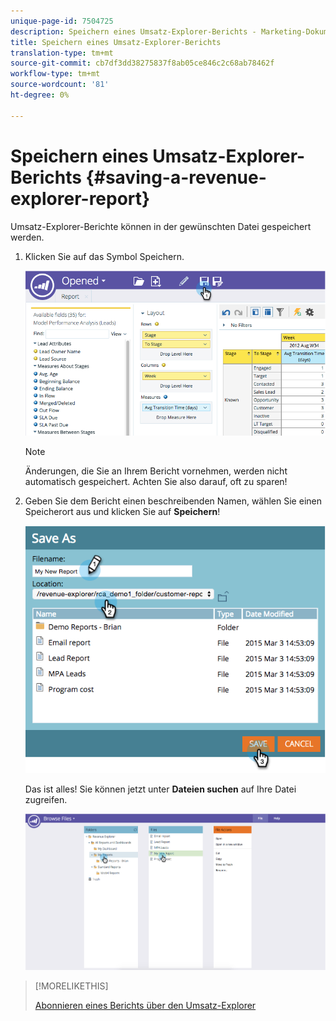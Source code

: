```yaml
---
unique-page-id: 7504725
description: Speichern eines Umsatz-Explorer-Berichts - Marketing-Dokumente - Produktdokumentation
title: Speichern eines Umsatz-Explorer-Berichts
translation-type: tm+mt
source-git-commit: cb7df3dd38275837f8ab05ce846c2c68ab78462f
workflow-type: tm+mt
source-wordcount: '81'
ht-degree: 0%

---
```



# Speichern eines Umsatz-Explorer-Berichts {#saving-a-revenue-explorer-report}

Umsatz-Explorer-Berichte können in der gewünschten Datei gespeichert werden.

1. Klicken Sie auf das Symbol Speichern.

   ![](assets/image2015-3-25-17-3a8-3a49.png)

   >[!NOTE]
   >
   >Änderungen, die Sie an Ihrem Bericht vornehmen, werden nicht automatisch gespeichert. Achten Sie also darauf, oft zu sparen!

1. Geben Sie dem Bericht einen beschreibenden Namen, wählen Sie einen Speicherort aus und klicken Sie auf **Speichern**!

   ![](assets/image2015-3-26-13-3a30-3a33.png)

   Das ist alles! Sie können jetzt unter **Dateien suchen** auf Ihre Datei zugreifen.

   ![](assets/image2015-3-27-11-3a32-3a51.png)

>[!MORELIKETHIS]
>
>[Abonnieren eines Berichts über den Umsatz-Explorer](/help/marketo/product-docs/reporting/revenue-cycle-analytics/revenue-explorer/subscribe-to-a-revenue-explorer-report.md)
